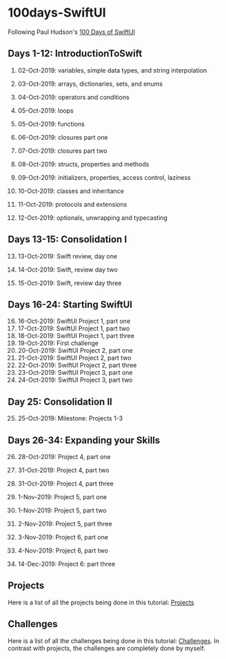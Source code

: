 # 100days-SwiftUI
Following Paul Hudson's [100 Days of SwiftUI](https://www.hackingwithswift.com/100/swiftui)

## Days 1-12: IntroductionToSwift

1. 02-Oct-2019: variables, simple data types, and string interpolation

2. 03-Oct-2019: arrays, dictionaries, sets, and enums

3. 04-Oct-2019: operators and conditions

4. 05-Oct-2019: loops

5. 05-Oct-2019: functions

6. 06-Oct-2019: closures part one

7. 07-Oct-2019: closures part two

8. 08-Oct-2019: structs, properties and methods

9. 09-Oct-2019: initializers, properties, access control, laziness

10. 10-Oct-2019: classes and inheritance

11. 11-Oct-2019: protocols and extensions

12. 12-Oct-2019: optionals, unwrapping and typecasting

## Days 13-15: Consolidation I

13. 13-Oct-2019: Swift review, day one

14. 14-Oct-2019: Swift, review day two

15. 15-Oct-2019: Swift, review day three

## Days 16-24: Starting SwiftUI

16. 16-Oct-2019: SwiftUI Project 1, part one
17. 17-Oct-2019: SwiftUI Project 1, part two
18. 18-Oct-2019: SwiftUI Project 1, part three
19. 19-Oct-2019: First challenge
20. 20-Oct-2019: SwiftUI Project 2, part one
21. 21-Oct-2019: SwiftUI Project 2, part two
22. 22-Oct-2019: SwiftUI Project 2, part three
23. 23-Oct-2019: SwiftUI Project 3, part one
24. 24-Oct-2019: SwiftUI Project 3, part two 

## Day 25: Consolidation II

25. 25-Oct-2019: Milestone: Projects 1-3

## Days 26-34: Expanding your Skills

26. 28-Oct-2019: Project 4, part one
27. 31-Oct-2019: Project 4, part two
28. 31-Oct-2019: Project 4, part three

29. 1-Nov-2019: Project 5, part one
30. 1-Nov-2019: Project 5, part two
31. 2-Nov-2019: Project 5, part three

32. 3-Nov-2019: Project 6, part one
33. 4-Nov-2019: Project 6, part two
34. 14-Dec-2019: Project 6: part three

## Projects

Here is a list of all the projects being done in this tutorial: [Projects](https://github.com/nestorivanmo/100days-SwiftUI/tree/master/Projects)

## Challenges

Here is a list  of all the challenges being done in this tutorial: [Challenges](https://github.com/nestorivanmo/100days-SwiftUI/tree/master/Challenges). In contrast with projects, the challenges are completely done by myself.